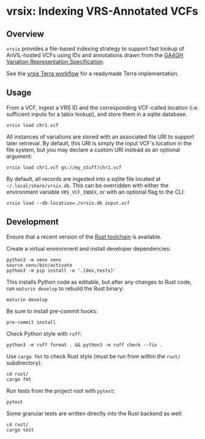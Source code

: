 # vrsix: Indexing VRS-Annotated VCFs

## Overview

`vrsix` provides a file-based indexing strategy to support fast lookup of AnVIL-hosted VCFs using IDs and annotations drawn from the [GA4GH Variation Representation Specification](https://www.ga4gh.org/product/variation-representation/).

See the [vrsix Terra workflow](https://github.com/gks-anvil/vrsix-workflow) for a readymade Terra implementation.

## Usage

From a VCF, ingest a VRS ID and the corresponding VCF-called location (i.e. sufficient inputs for a tabix lookup), and store them in a sqlite database.

```shell
vrsix load chr1.vcf
```

All instances of variations are stored with an associated file URI to support later retrieval. By default, this URI is simply the input VCF's location in the file system, but you may declare a custom URI instead as an optional argument:

```shell
vrsix load chr1.vcf gs://my_stuff/chr1.vcf
```

By default, all records are ingested into a sqlite file located at `~/.local/share/vrsix.db`. This can be overridden with either the environment variable `VRS_VCF_INDEX`, or with an optional flag to the CLI:

```shell
vrsix load --db-location=./vrsix.db input.vcf
```

## Development

Ensure that a recent version of the [Rust toolchain](https://www.rust-lang.org/tools/install) is available.

Create a virtual environment and install developer dependencies:

```shell
python3 -m venv venv
source venv/bin/activate
python3 -m pip install -e '.[dev,tests]'
```

This installs Python code as editable, but after any changes to Rust code, run ``maturin develop`` to rebuild the Rust binary:

```shell
maturin develop
```

Be sure to install pre-commit hooks:

```shell
pre-commit install
```

Check Python style with `ruff`:

```shell
python3 -m ruff format . && python3 -m ruff check --fix .
```

Use `cargo fmt` to check Rust style (must be run from within the `rust/` subdirectory):

```shell
cd rust/
cargo fmt
```

Run tests from the project root with `pytest`:
```shell
pytest
```

Some granular tests are written directly into the Rust backend as well:

```shell
cd rust/
cargo test
```
